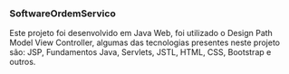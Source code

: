 ### SoftwareOrdemServico
  Este projeto foi desenvolvido em Java Web, foi utilizado o Design Path Model View Controller, algumas das tecnologias presentes neste projeto são: JSP, Fundamentos Java, Servlets, JSTL, HTML, CSS, Bootstrap e outros. 
